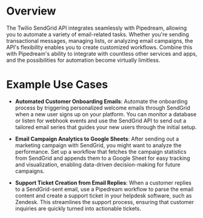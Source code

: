 # Overview

The Twilio SendGrid API integrates seamlessly with Pipedream, allowing you to automate a variety of email-related tasks. Whether you're sending transactional messages, managing lists, or analyzing email campaigns, the API's flexibility enables you to create customized workflows. Combine this with Pipedream's ability to integrate with countless other services and apps, and the possibilities for automation become virtually limitless.

# Example Use Cases

- **Automated Customer Onboarding Emails**: Automate the onboarding process by triggering personalized welcome emails through SendGrid when a new user signs up on your platform. You can monitor a database or listen for webhook events and use the SendGrid API to send out a tailored email series that guides your new users through the initial setup.

- **Email Campaign Analytics to Google Sheets**: After sending out a marketing campaign with SendGrid, you might want to analyze the performance. Set up a workflow that fetches the campaign statistics from SendGrid and appends them to a Google Sheet for easy tracking and visualization, enabling data-driven decision-making for future campaigns.

- **Support Ticket Creation from Email Replies**: When a customer replies to a SendGrid-sent email, use a Pipedream workflow to parse the email content and create a support ticket in your helpdesk software, such as Zendesk. This streamlines the support process, ensuring that customer inquiries are quickly turned into actionable tickets.
